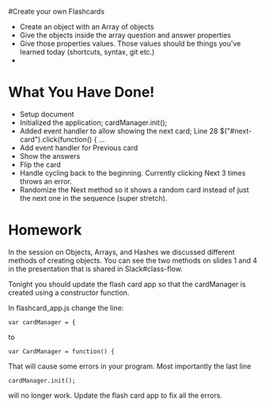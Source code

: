 #Create your own Flashcards


* Create an object with an Array of objects
* Give the objects inside the array question and answer properties
* Give those properties values. Those values should be things you've learned today (shortcuts, syntax, git etc.)
* 

# What You Have Done!

* Setup document
* Initialized the application; cardManager.init();
* Added event handler to allow showing the next card; Line 28 $("#next-card").click(function() { ...
* Add event handler for Previous card
* Show the answers
* Flip the card
* Handle cycling back to the beginning. Currently clicking Next 3 times throws an error.
* Randomize the Next method so it shows a random card instead of just the next one in the sequence (super stretch).

# Homework

In the session on Objects, Arrays, and Hashes we discussed different methods of creating objects. You can see the two methods on slides 1 and 4 in the presentation that is shared in Slack#class-flow.

Tonight you should update the flash card app so that the cardManager is created using a constructor function.

In flashcard_app.js change the line:

    var cardManager = {
    
to 

    var CardManager = function() {
    
That will cause some errors in your program. Most importantly the last line

    cardManager.init(); 
    
will no longer work. Update the flash card app to fix all the errors.
